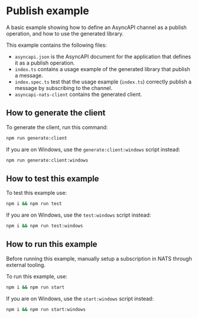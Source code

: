 # Publish example

A basic example showing how to define an AsyncAPI channel as a publish operation, and how to use the generated library.

This example contains the following files:
- `asyncapi.json` is the AsyncAPI document for the application that defines it as a publish operation.
- `index.ts` contains a usage example of the generated library that publish a message.
- `index.spec.ts` test that the usage example (`index.ts`) correctly publish a message by subscribing to the channel.
- `asyncapi-nats-client` contains the generated client.

## How to generate the client

To generate the client, run this command:

```sh
npm run generate:client
```

If you are on Windows, use the `generate:client:windows` script instead:

```sh
npm run generate:client:windows
```

## How to test this example

To test this example use:

```sh
npm i && npm run test
```

If you are on Windows, use the `test:windows` script instead:

```sh
npm i && npm run test:windows
```

## How to run this example
Before running this example, manually setup a subscription in NATS through external tooling.

To run this example, use:

```sh
npm i && npm run start
```

If you are on Windows, use the `start:windows` script instead:

```sh
npm i && npm run start:windows
```
